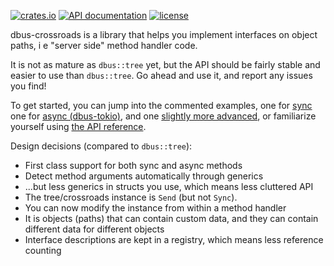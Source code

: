 [![crates.io](https://img.shields.io/crates/v/dbus-crossroads.svg)](https://crates.io/crates/dbus-crossroads)
[![API documentation](https://docs.rs/dbus-crossroads/badge.svg)](https://docs.rs/dbus-crossroads)
[![license](https://img.shields.io/crates/l/dbus-crossroads.svg)](https://crates.io/crates/dbus-crossroads)

dbus-crossroads is a library that helps you implement interfaces on object paths, i e
"server side" method handler code.

It is not as mature as `dbus::tree` yet, but the API should be fairly stable and easier
to use than `dbus::tree`. Go ahead and use it, and report any issues you find!

To get started, you can jump into the commented examples,
one for [sync](https://github.com/diwic/dbus-rs/blob/master/dbus-crossroads/examples/server_cr.rs)
one for [async (dbus-tokio)](https://github.com/diwic/dbus-rs/blob/master/dbus-tokio/examples/tokio_server_cr.rs),
and one [slightly more advanced](https://github.com/diwic/dbus-rs/blob/master/dbus-tokio/examples/tokio_adv_server_cr.rs),
or familiarize yourself using [the API reference](https://docs.rs/dbus-crossroads).

Design decisions (compared to `dbus::tree`):

 * First class support for both sync and async methods
 * Detect method arguments automatically through generics
 * ...but less generics in structs you use, which means less cluttered API
 * The tree/crossroads instance is `Send` (but not `Sync`).
 * You can now modify the instance from within a method handler
 * It is objects (paths) that can contain custom data, and they can contain different data for different objects
 * Interface descriptions are kept in a registry, which means less reference counting
